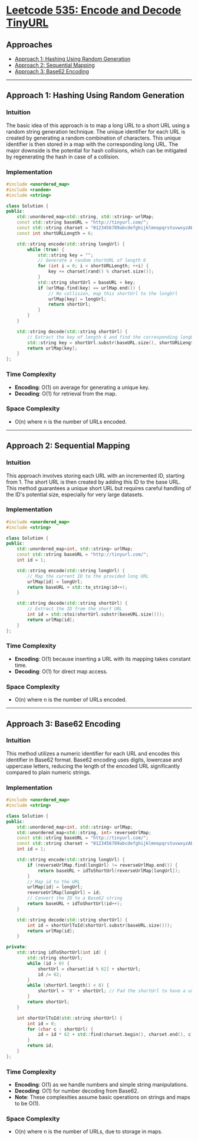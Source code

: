 # [Leetcode 535: Encode and Decode TinyURL](https://leetcode.com/problems/encode-and-decode-tinyurl/)

## Approaches

- [Approach 1: Hashing Using Random Generation](#approach-1-hashing-using-random-generation)
- [Approach 2: Sequential Mapping](#approach-2-sequential-mapping)
- [Approach 3: Base62 Encoding](#approach-3-base62-encoding)

---

## Approach 1: Hashing Using Random Generation

### Intuition

The basic idea of this approach is to map a long URL to a short URL using a random string generation technique. The unique identifier for each URL is created by generating a random combination of characters. This unique identifier is then stored in a map with the corresponding long URL. The major downside is the potential for hash collisions, which can be mitigated by regenerating the hash in case of a collision.

### Implementation

```cpp
#include <unordered_map>
#include <random>
#include <string>

class Solution {
public:
    std::unordered_map<std::string, std::string> urlMap;
    const std::string baseURL = "http://tinyurl.com/";
    const std::string charset = "0123456789abcdefghijklmnopqrstuvwxyzABCDEFGHIJKLMNOPQRSTUVWXYZ";
    const int shortURLLength = 6;

    std::string encode(std::string longUrl) {
        while (true) {
            std::string key = "";
            // Generate a random shortURL of length 6
            for (int i = 0; i < shortURLLength; ++i) {
                key += charset[rand() % charset.size()];
            }
            std::string shortUrl = baseURL + key;
            if (urlMap.find(key) == urlMap.end()) {
                // No collision, map this shortUrl to the longUrl
                urlMap[key] = longUrl;
                return shortUrl;
            }
        }
    }

    std::string decode(std::string shortUrl) {
        // Extract the key of length 6 and find the corresponding longUrl
        std::string key = shortUrl.substr(baseURL.size(), shortURLLength);
        return urlMap[key];
    }
};
```

### Time Complexity

- **Encoding**: O(1) on average for generating a unique key.
- **Decoding**: O(1) for retrieval from the map.

### Space Complexity

- O(n) where n is the number of URLs encoded.

---

## Approach 2: Sequential Mapping

### Intuition

This approach involves storing each URL with an incremented ID, starting from 1. The short URL is then created by adding this ID to the base URL. This method guarantees a unique short URL but requires careful handling of the ID's potential size, especially for very large datasets.

### Implementation

```cpp
#include <unordered_map>
#include <string>

class Solution {
public:
    std::unordered_map<int, std::string> urlMap;
    const std::string baseURL = "http://tinyurl.com/";
    int id = 1;

    std::string encode(std::string longUrl) {
        // Map the current ID to the provided long URL
        urlMap[id] = longUrl;
        return baseURL + std::to_string(id++);
    }

    std::string decode(std::string shortUrl) {
        // Extract the ID from the short URL
        int id = std::stoi(shortUrl.substr(baseURL.size()));
        return urlMap[id];
    }
};
```

### Time Complexity

- **Encoding**: O(1) because inserting a URL with its mapping takes constant time.
- **Decoding**: O(1) for direct map access.

### Space Complexity

- O(n) where n is the number of URLs encoded.

---

## Approach 3: Base62 Encoding

### Intuition

This method utilizes a numeric identifier for each URL and encodes this identifier in Base62 format. Base62 encoding uses digits, lowercase and uppercase letters, reducing the length of the encoded URL significantly compared to plain numeric strings.

### Implementation

```cpp
#include <unordered_map>
#include <string>

class Solution {
public:
    std::unordered_map<int, std::string> urlMap;
    std::unordered_map<std::string, int> reverseUrlMap;
    const std::string baseURL = "http://tinyurl.com/";
    const std::string charset = "0123456789abcdefghijklmnopqrstuvwxyzABCDEFGHIJKLMNOPQRSTUVWXYZ";
    int id = 1;

    std::string encode(std::string longUrl) {
        if (reverseUrlMap.find(longUrl) != reverseUrlMap.end()) {
            return baseURL + idToShortUrl(reverseUrlMap[longUrl]);
        }
        // Map id to the URL
        urlMap[id] = longUrl;
        reverseUrlMap[longUrl] = id;
        // Convert the ID to a Base62 string
        return baseURL + idToShortUrl(id++);
    }

    std::string decode(std::string shortUrl) {
        int id = shortUrlToId(shortUrl.substr(baseURL.size()));
        return urlMap[id];
    }

private:
    std::string idToShortUrl(int id) {
        std::string shortUrl;
        while (id > 0) {
            shortUrl = charset[id % 62] + shortUrl;
            id /= 62;
        }
        while (shortUrl.length() < 6) {
            shortUrl = '0' + shortUrl; // Pad the shortUrl to have a uniform length
        }
        return shortUrl;
    }

    int shortUrlToId(std::string shortUrl) {
        int id = 0;
        for (char c : shortUrl) {
            id = id * 62 + std::find(charset.begin(), charset.end(), c) - charset.begin();
        }
        return id;
    }
};
```

### Time Complexity

- **Encoding**: O(1) as we handle numbers and simple string manipulations.
- **Decoding**: O(1) for number decoding from Base62.
- **Note**: These complexities assume basic operations on strings and maps to be O(1).

### Space Complexity

- O(n) where n is the number of URLs, due to storage in maps.


